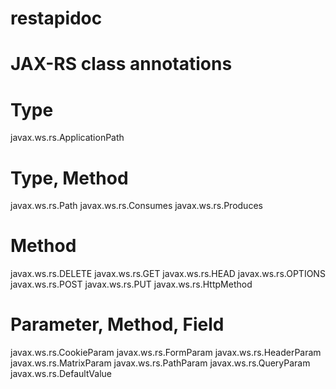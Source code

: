restapidoc
==========

JAX-RS class annotations
========================

Type
====

javax.ws.rs.ApplicationPath


Type, Method
============

javax.ws.rs.Path
javax.ws.rs.Consumes
javax.ws.rs.Produces


Method
======

javax.ws.rs.DELETE
javax.ws.rs.GET
javax.ws.rs.HEAD
javax.ws.rs.OPTIONS
javax.ws.rs.POST
javax.ws.rs.PUT
javax.ws.rs.HttpMethod


Parameter, Method, Field
========================

javax.ws.rs.CookieParam
javax.ws.rs.FormParam
javax.ws.rs.HeaderParam
javax.ws.rs.MatrixParam
javax.ws.rs.PathParam
javax.ws.rs.QueryParam
javax.ws.rs.DefaultValue